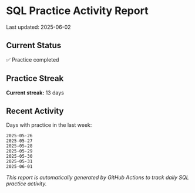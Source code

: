 # SQL Practice Activity Report

Last updated: 2025-06-02

## Current Status

✅ Practice completed

## Practice Streak

**Current streak:** 13 days

## Recent Activity

Days with practice in the last week:

```
2025-05-26
2025-05-27
2025-05-28
2025-05-29
2025-05-30
2025-05-31
2025-06-01
```

*This report is automatically generated by GitHub Actions to track daily SQL practice activity.*
